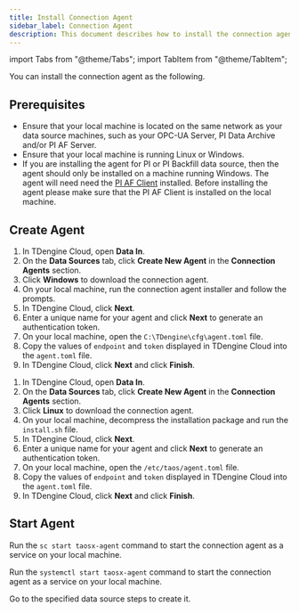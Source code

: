 ```yaml
---
title: Install Connection Agent
sidebar_label: Connection Agent
description: This document describes how to install the connection agent to ingest data into TDengine.
---
```


import Tabs from "@theme/Tabs";
import TabItem from "@theme/TabItem";

You can install the connection agent as the following.

## Prerequisites

- Ensure that your local machine is located on the same network as your data source machines, such as your OPC-UA Server, PI Data Archive and/or PI AF Server.
- Ensure that your local machine is running Linux or Windows.
- If you are installing the agent for PI or PI Backfill data source, then the agent should only be installed on a machine running Windows. The agent will need need the [PI AF Client](https://docs.aveva.com/bundle/pi-server-af-install/page/1021902.html) installed. Before installing the agent please make sure that the PI AF Client is installed on the local machine.

## Create Agent

<Tabs>
<TabItem label="Windows" value="windowsagent">

1. In TDengine Cloud, open **Data In**.
2. On the **Data Sources** tab, click **Create New Agent** in the **Connection Agents** section.
3. Click **Windows** to download the connection agent.
4. On your local machine, run the connection agent installer and follow the prompts.
5. In TDengine Cloud, click **Next**.
6. Enter a unique name for your agent and click **Next** to generate an authentication token.
7. On your local machine, open the `C:\TDengine\cfg\agent.toml` file.
8. Copy the values of `endpoint` and `token` displayed in TDengine Cloud into the `agent.toml` file.
9. In TDengine Cloud, click **Next** and click **Finish**.

</TabItem>

<TabItem label="Linux" value="linuxagent">

1. In TDengine Cloud, open **Data In**.
2. On the **Data Sources** tab, click **Create New Agent** in the **Connection Agents** section.
3. Click **Linux** to download the connection agent.
4. On your local machine, decompress the installation package and run the `install.sh` file.
5. In TDengine Cloud, click **Next**.
6. Enter a unique name for your agent and click **Next** to generate an authentication token.
7. On your local machine, open the `/etc/taos/agent.toml` file.
8. Copy the values of `endpoint` and `token` displayed in TDengine Cloud into the `agent.toml` file.
9. In TDengine Cloud, click **Next** and click **Finish**.

</TabItem>

</Tabs>

## Start Agent

<Tabs>
<TabItem label="Windows" value="windowsnext">

Run the `sc start taosx-agent` command to start the connection agent as a service on your local machine.

</TabItem>

<TabItem label="Linux" value="linuxnext">

Run the `systemctl start taosx-agent` command to start the connection agent as a service on your local machine.

</TabItem>

</Tabs>

Go to the specified data source steps to create it.
